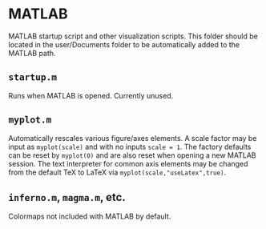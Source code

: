 # MATLAB
MATLAB startup script and other visualization scripts. This folder should be located in the user/Documents folder to be automatically added to the MATLAB path.

## `startup.m`
Runs when MATLAB is opened. Currently unused.

## `myplot.m`
Automatically rescales various figure/axes elements. A scale factor may be input as `myplot(scale)` and with no inputs `scale = 1`. The factory defaults can be reset by `myplot(0)` and are also reset when opening a new MATLAB session. The text interpreter for common axis elements may be changed from the default TeX to LaTeX via `myplot(scale,"useLatex",true)`.

## `inferno.m`, `magma.m`, etc.
Colormaps not included with MATLAB by default.